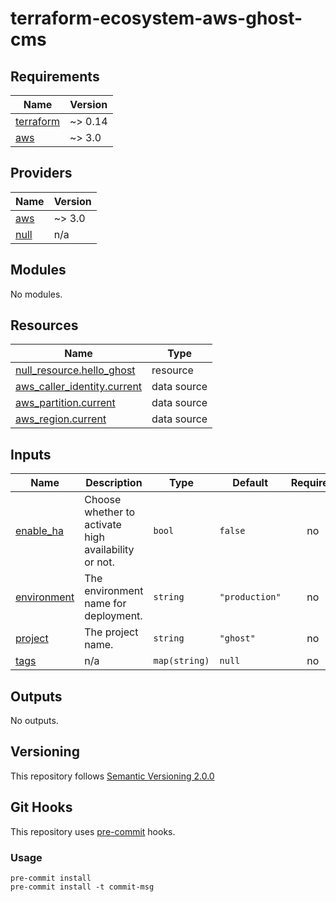 # terraform-ecosystem-aws-ghost-cms

<!-- BEGINNING OF PRE-COMMIT-TERRAFORM DOCS HOOK -->
## Requirements

| Name | Version |
|------|---------|
| <a name="requirement_terraform"></a> [terraform](#requirement\_terraform) | ~> 0.14 |
| <a name="requirement_aws"></a> [aws](#requirement\_aws) | ~> 3.0 |

## Providers

| Name | Version |
|------|---------|
| <a name="provider_aws"></a> [aws](#provider\_aws) | ~> 3.0 |
| <a name="provider_null"></a> [null](#provider\_null) | n/a |

## Modules

No modules.

## Resources

| Name | Type |
|------|------|
| [null_resource.hello_ghost](https://registry.terraform.io/providers/hashicorp/null/latest/docs/resources/resource) | resource |
| [aws_caller_identity.current](https://registry.terraform.io/providers/hashicorp/aws/latest/docs/data-sources/caller_identity) | data source |
| [aws_partition.current](https://registry.terraform.io/providers/hashicorp/aws/latest/docs/data-sources/partition) | data source |
| [aws_region.current](https://registry.terraform.io/providers/hashicorp/aws/latest/docs/data-sources/region) | data source |

## Inputs

| Name | Description | Type | Default | Required |
|------|-------------|------|---------|:--------:|
| <a name="input_enable_ha"></a> [enable\_ha](#input\_enable\_ha) | Choose whether to activate high availability or not. | `bool` | `false` | no |
| <a name="input_environment"></a> [environment](#input\_environment) | The environment name for deployment. | `string` | `"production"` | no |
| <a name="input_project"></a> [project](#input\_project) | The project name. | `string` | `"ghost"` | no |
| <a name="input_tags"></a> [tags](#input\_tags) | n/a | `map(string)` | `null` | no |

## Outputs

No outputs.
<!-- END OF PRE-COMMIT-TERRAFORM DOCS HOOK -->
## Versioning
This repository follows [Semantic Versioning 2.0.0](https://semver.org/)
## Git Hooks

This repository uses [pre-commit](https://pre-commit.com/) hooks.
### Usage

```
pre-commit install
pre-commit install -t commit-msg
```
